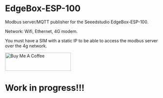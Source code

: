 # EdgeBox-ESP-100
<p>Modbus server/MQTT publisher for the Seeedstudio EdgeBox-ESP-100.</p>
<p>Network: Wifi, Ethernet, 4G modem.</p>
<p>You must have a SIM with a static IP to be able to access the modbus server over the 4g network.</p>
<a href="https://www.buymeacoffee.com/r4K2HIB" target="_blank"><img src="https://cdn.buymeacoffee.com/buttons/v2/default-yellow.png" alt="Buy Me A Coffee" style="height: 60px !important;width: 217px !important;" ></a>


# Work in progress!!!
